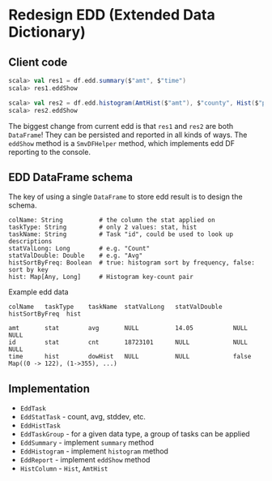 # Redesign EDD (Extended Data Dictionary)

## Client code

```scala
scala> val res1 = df.edd.summary($"amt", $"time")
scala> res1.eddShow

scala> val res2 = df.edd.histogram(AmtHist($"amt"), $"county", Hist($"pop", binSize=1000))
scala> res2.eddShow
```

The biggest change from current edd is that `res1` and `res2` are both `DataFrame`! They can be
persisted and reported in all kinds of ways. The `eddShow` method is a `SmvDFHelper` method, which
implements edd DF reporting to the console.

## EDD DataFrame schema

The key of using a single `DataFrame` to store edd result is to design the schema.

```
colName: String          # the column the stat applied on
taskType: String         # only 2 values: stat, hist
taskName: String         # Task "id", could be used to look up descriptions
statValLong: Long        # e.g. "Count"
statValDouble: Double    # e.g. "Avg"
histSortByFreq: Boolean  # true: histogram sort by frequency, false: sort by key
hist: Map[Any, Long]     # Histogram key-count pair
```

Example edd data
```
colName   taskType    taskName  statValLong   statValDouble   histSortByFreq  hist

amt       stat        avg       NULL          14.05           NULL            NULL
id        stat        cnt       18723101      NULL            NULL            NULL
time      hist        dowHist   NULL          NULL            false           Map((0 -> 122), (1->355), ...)      

```

## Implementation

* `EddTask`
* `EddStatTask` - count, avg, stddev, etc.
* `EddHistTask`
* `EddTaskGroup` - for a given data type, a group of tasks can be applied
* `EddSummary` - implement `summary` method
* `EddHistogram` - implement `histogram` method
* `EddReport` - implement `eddShow` method
* `HistColumn` - `Hist`, `AmtHist`
